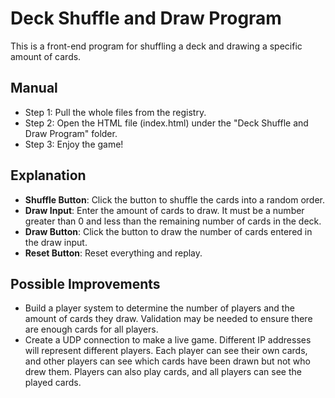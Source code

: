 # Deck Shuffle and Draw Program

This is a front-end program for shuffling a deck and drawing a specific amount of cards. 

## Manual

- Step 1: Pull the whole files from the registry.
- Step 2: Open the HTML file (index.html) under the "Deck Shuffle and Draw Program" folder.
- Step 3: Enjoy the game!

## Explanation

- **Shuffle Button**: Click the button to shuffle the cards into a random order.
- **Draw Input**: Enter the amount of cards to draw. It must be a number greater than 0 and less than the remaining number of cards in the deck.
- **Draw Button**: Click the button to draw the number of cards entered in the draw input.
- **Reset Button**: Reset everything and replay.

## Possible Improvements

- Build a player system to determine the number of players and the amount of cards they draw. Validation may be needed to ensure there are enough cards for all players.
- Create a UDP connection to make a live game. Different IP addresses will represent different players. Each player can see their own cards, and other players can see which cards have been drawn but not who drew them. Players can also play cards, and all players can see the played cards.
